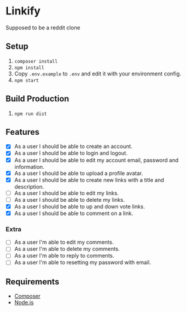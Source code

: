 # Linkify
Supposed to be a reddit clone

## Setup
1. `composer install`
1. `npm install`
1. Copy `.env.example` to `.env` and edit it with your environment config.
1. `npm start`

## Build Production
1. `npm run dist`

## Features
- [x] As a user I should be able to create an account.
- [x] As a user I should be able to login and logout.
- [x] As a user I should be able to edit my account email, password and information.
- [x] As a user I should be able to upload a profile avatar.
- [x] As a user I should be able to create new links with a title and description.
- [ ] As a user I should be able to edit my links.
- [ ] As a user I should be able to delete my links.
- [x] As a user I should be able to up and down vote links.
- [x] As a user I should be able to comment on a link.

### Extra
- [ ] As a user I'm able to edit my comments.
- [ ] As a user I'm able to delete my comments.
- [ ] As a user I'm able to reply to comments.
- [ ] As a user I'm able to resetting my password with email.

## Requirements
* [Composer](https://getcomposer.org/)
* [Node.js](https://nodejs.org/)
